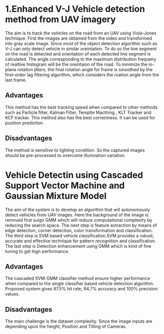 # 1.Enhanced V-J Vehicle detection method from UAV imagery

The aim is to track the vehicles on the road from an UAV using
Viola-Jones technique. First the images are obtained from the 
video and transformed into gray scale image. Since most of the
object detection algorithm such as V-J can only detect vehicle
in similar oreintation. To do so the line segment on the road
is detected and orientation of each detected line segment is 
calculated. The angle corresponding to the maximum distribution
frequeny of realtive histogram will be the oreintaion of the 
road. To minimize the in-plane rotation jitters, the final
rotation angle for frame is smoothed by the first-order lag 
filtering algorithm, which considers the roation angle from the
last frame.

## Advantages

This method has the best tracking speed when compared to other
methods such as Particle filter, Kalman Filter, Templte Macthing
, KLT Tracker and KCF tracker.
This method also has the best correctness.
It can be used for position prediction.

## Disadvantages

The method is sensitive to lighting condition. So the captured 
images should be pre-processed to overcome illumnation variation.


# Vehicle Detectin using Cascaded Support Vector Machine and Gaussian Mixture Model

The aim of the system is to develop an algorithm that will autonomously
detect vehicles from UAV images. Here the background of the image
is removed first suign GMM which will reduce computational complexity by 
reducing the search space. The next step is feature extraction by means
of edge detection, corner detection, color transformation and classification.
The third step is SVM based vehicle classification.SVM provides a robust, 
accurate and effective technique for pattern recognition and classification.
The last step is Detection enhancement using GMM which is kind of fine
tuning to get hign performance.

## Advantages

The cascaded SVM-GMM classifier method ensure higher performance when 
compared to the single classifier based vehicle detection algorithm.
Proposed system gives 87.5% hit rate, 94.7% accuracy and 100% precision 
values.

## Disadvantages

The main challenge is the dataset complexity. Since the image inputs 
are depending upon the height, Position and Tilting of Cameras.
